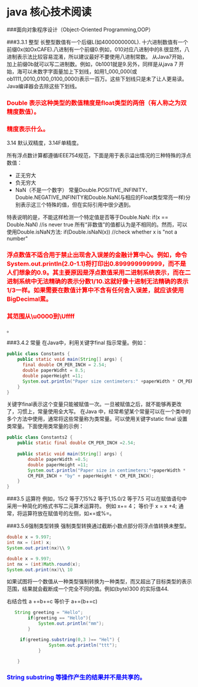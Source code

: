 # java 核心技术阅读

###面向对象程序设计（Object-Oriented Programming,OOP）

###3.3.1 整型
  长整型数值有一个后缀L(如4000000000L). 十六进制数值有一个前缀0x(如OxCAFE).八进制有一个前缀0.例如，010对应八进制中的8.很显然，八进制表示法比较容易混淆，所以建议最好不要使用八进制常数。
   从Java7开始，加上前缀0b就可以写二进制数。例如，0b1001就是9.另外，同样是从java 7 开始，海可以未数字字面量加上下划线，如用1_000_000(或ob1111_0010_0100_0100_0000)表示一百万。这些下划线只是未了让人更易读。Java编译器会去除这些下划线。
   
   <h3 style="color:red">Double 表示这种类型的数值精度是float类型的两倍（有人称之为双精度数值）。</h3>
   <h3 style="color:red">精度表示什么。</h3>
   
   3.14 默认双精度，3.14F单精度。


所有浮点数计算都遵循IEEE754规范，下面是用于表示溢出情况的三种特殊的浮点数值：
* 正无穷大
* 负无穷大
* NaN（不是一个数字）
常量Double.POSITIVE_INFINITY、Double.NEGATIVE_INFINITY和Double.NaN(与相应的Float类型常亮一样)分别表示这三个特殊的值，但在实际引用中很少遇到。

特表说明的是，不能这样检测一个特定值是否等于Double.NaN:
if(x == Double.NaN) //is never true
所有“非数值”的值都认为是不相同的。然而，可以使用Double.isNaN方法:
if(Double.isNaN(x)) //check whether x is "not a number"

<h3 style="color:red">浮点数值不适合用于禁止出现舍入误差的金融计算中心。例如，命令System.out.println(2.0-1.1)将打印出0.899999999999，而不是人们想象的0.9。其主要原因是浮点数值采用二进制系统表示，而在二进制系统中无法精确的表示分数1/10.这就好像十进制无法精确的表示1/3一样。如果需要在数值计算中不含有任何舍入误差，就应该使用BigDecimal累。</h3>


<h3 style="color:red">其范围从\u0000到\Uffff</h3>。

###3.4.2 常量
  在Java中，利用关键字final 指示常量。例如：
  ```java
  public class Constants {
      public static void main(String[] args) {
        final double CM_PER_INCH = 2.54;
        double paperWidht = 8.5;
        double paperHeight =11;
        System.out.println("Paper size centimeters:" +paperWidth * CM_PER_INCH + "by"+paperHeight * CM_PER_INCH);
      }
  }
  ```
  关键字final表示这个变量只能被赋值一次。一旦被赋值之后，就不能够再更改了，习惯上，常量使用全大写。
  在Java 中，经常希望某个常量可以在一个类中的多个方法中使用，通常将这些常量称为类常量。可以使用关键字static final 设置类常量。下面使用类常量的示例：
```java
public class Constants2 {
    public static final double CM_PER_INCH =2.54;
    
    public static void main(String[] args) {
        double paperWidth =8.5;
        double paperHeight =11;
        System.out.println("Paper size in centimeters:"+paperWidth *
        CM_PER_INCH + "by" + paperHeight * CM_PER_INCH);
    }
}
```
###3.5 运算符
例如，15/2 等于7,15%2 等于1,15.0/2 等于7.5
可以在赋值语句中采用一种简化的格式书写二元算术运算符。
例如
x+= 4；
等价于
x = x +4;
通常，将运算符放在赋值号的左侧，如×=或%=。

###3.5.6强制类型转换
强制类型转换通过截断小数点部分将浮点值转换未整型。
```java
double x = 9.997;
int nx = (int) x;
System.out.print(nx)\\ 9

double x = 9.997;
int nx = (int)Math.round(x);
System.out.print(nx)\\ 10
```
如果试图将一个数值从一种类型强制转换为一种类型，而又超出了目标类型的表示范围，结果就会截断成一个完全不同的值。例如(byte)300 的实际值44.

右结合性
a +=b+=c
等价于
 a+=(b+=c)
 
```java
   String greeting = "Hello";
        if(greeting == "Hello"){
            System.out.println("mm");
        }

     if(greeting.substring(0,3 )== "Hel") {
                System.out.println("ttt");
            }

    }
``` 
    
 <h3 style="color:blue">String
 substring 等操作产生的结果并不是共享的。</h3>
